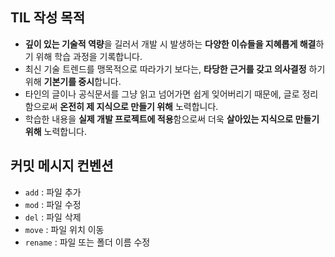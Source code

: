 ## TIL 작성 목적 

- **깊이 있는 기술적 역량**을 길러서 개발 시 발생하는 **다양한 이슈들을 지혜롭게 해결**하기 위해 학습 과정을 기록합니다. 
- 최신 기술 트렌드를 맹목적으로 따라가기 보다는, **타당한 근거를 갖고 의사결정** 하기 위해 **기본기를 중시**합니다. 
- 타인의 글이나 공식문서를 그냥 읽고 넘어가면 쉽게 잊어버리기 때문에, 글로 정리함으로써 **온전히 제 지식으로 만들기 위해** 노력합니다.
- 학습한 내용을 **실제 개발 프로젝트에 적용**함으로써 더욱 **살아있는 지식으로 만들기 위해** 노력합니다.

## 커밋 메시지 컨벤션 

- `add` : 파일 추가 
- `mod` : 파일 수정
- `del` : 파일 삭제
- `move` : 파일 위치 이동 
- `rename` : 파일 또는 폴더 이름 수정

